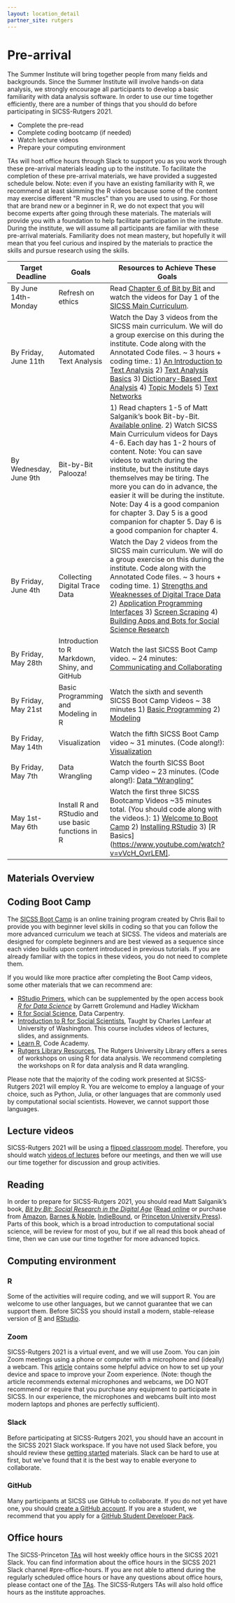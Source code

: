 ```yaml
---
layout: location_detail
partner_site: rutgers
---
```


# Pre-arrival

The Summer Institute will bring together people from many fields and backgrounds. Since the Summer Institute will involve hands-on data analysis, we strongly encourage all participants to develop a basic familiarity with data analysis software. In order to use our time together efficiently, there are a number of things that you should do before participating in SICSS-Rutgers 2021.

- Complete the pre-read
- Complete coding bootcamp (if needed)
- Watch lecture videos
- Prepare your computing environment

TAs will host office hours through Slack to support you as you work through these pre-arrival materials leading up to the institute. To facilitate the completion of these pre-arrival materials, we have provided a suggested schedule below. Note: even if you have an existing familiarity with R, we recommend at least skimming the R videos because some of the content may exercise different "R muscles" than you are used to using. For those that are brand new or a beginner in R, we do not expect that you will become experts after going through these materials. The materials will provide you with a foundation to help facilitate participation in the institute. During the institute, we will assume all participants are familiar with these pre-arrival materials. Familiarity does not mean mastery, but hopefully it will mean that you feel curious and inspired by the materials to practice the skills and pursue research using the skills. 


Target Deadline | Goals | Resources to Achieve These Goals
--------------------|--------------------|-----------------------------------------------------------------
By June 14th-Monday | Refresh on ethics | Read [Chapter 6 of Bit by Bit](https://www.bitbybitbook.com/en/1st-ed/preface/) and watch the videos for Day 1 of the [SICSS Main Curriculum](https://sicss.io/curriculum).
By Friday, June 11th | Automated Text Analysis | Watch the Day 3 videos from the SICSS main curriculum. We will do a group exercise on this during the institute. Code along with the Annotated Code files. ~ 3 hours + coding time.: 1) [An Introduction to Text Analysis](https://compsocialscience.github.io/summer-institute/2020/materials/day3-text-analysis/intro-text-analysis/rmarkdown/Introduction_to_Text_Analysis.html) 2) [Text Analysis Basics](https://compsocialscience.github.io/summer-institute/2020/materials/day3-text-analysis/basic-text-analysis/rmarkdown/Basic_Text_Analysis_in_R.html) 3) [Dictionary-Based Text Analysis](https://compsocialscience.github.io/summer-institute/2020/materials/day3-text-analysis/dictionary-methods/rmarkdown/Dictionary-Based_Text_Analysis.html) 4) [Topic Models](https://compsocialscience.github.io/summer-institute/2020/materials/day3-text-analysis/topic-modeling/rmarkdown/Topic_Modeling.html) 5) [Text Networks](https://compsocialscience.github.io/summer-institute/2020/materials/day3-text-analysis/text-networks/rmarkdown/Text_Networks.html)
By Wednesday, June 9th | Bit-by-Bit Palooza! | 1) Read chapters 1-5 of Matt Salganik’s book Bit-by-Bit. [Available online](https://www.bitbybitbook.com/en/1st-ed/preface/). 2) Watch SICSS Main Curriculum videos for Days 4-6. Each day has 1-2 hours of content. Note: You can save videos to watch during the institute, but the institute days themselves may be tiring. The more you can do in advance, the easier it will be during the institute. Note: Day 4 is a good companion for chapter 3. Day 5 is a good companion for chapter 5. Day 6 is a good companion for chapter 4.
By Friday, June 4th | Collecting Digital Trace Data | Watch the Day 2 videos from the SICSS main curriculum. We will do a group exercise on this during the institute. Code along with the Annotated Code files. ~ 3 hours + coding time. 1) [Strengths and Weaknesses of Digital Trace Data](https://compsocialscience.github.io/summer-institute/2020/materials/day2-digital-trace-data/strengths-weaknesses/rmarkdown/Strengths_and_Weaknesses.html) 2) [Application Programming Interfaces](https://compsocialscience.github.io/summer-institute/2020/materials/day2-digital-trace-data/apis/rmarkdown/Application_Programming_interfaces.html) 3) [Screen Scraping](https://compsocialscience.github.io/summer-institute/2020/materials/day2-digital-trace-data/screenscraping/rmarkdown/Screenscraping.html) 4) [Building Apps and Bots for Social Science Research](https://compsocialscience.github.io/summer-institute/2020/materials/day2-digital-trace-data/building-apps-bots/rmarkdown/Building_Apps_and_Bots_for%20Social_Science_Research.html) 
By Friday, May 28th | Introduction to R Markdown, Shiny, and GitHub | Watch the last SICSS Boot Camp video. ~ 24 minutes: [Communicating and Collaborating](https://www.youtube.com/watch?v=98IcckSOfnw&feature=emb_imp_woyt) 
By Friday, May 21st | Basic Programming and Modeling in R | Watch the sixth and seventh SICSS Boot Camp Videos ~ 38 minutes 1) [Basic Programming](https://www.youtube.com/watch?v=iP1SU5zBIxE&feature=emb_imp_woyt) 2) [Modeling](https://www.youtube.com/watch?v=Ql_vfdAec2Y&feature=emb_imp_woyt) 
By Friday, May 14th | Visualization | Watch the fifth SICSS Boot Camp video ~ 31 minutes. (Code along!): [Visualization](https://www.youtube.com/watch?v=G2lMBNkbggg&feature=emb_imp_woyt) 
By Friday, May 7th | Data Wrangling | Watch the fourth SICSS Boot Camp video ~ 23 minutes. (Code along!): [Data “Wrangling”](https://www.youtube.com/watch?v=sXVP9256JSQ) 
May 1st- May 6th | Install R and RStudio and use basic functions in R | Watch the first three SICSS Bootcamp Videos ~35 minutes total. (You should code along with the videos.): 1) [Welcome to Boot Camp](https://www.youtube.com/watch?v=QB5ypzhIMA8&feature=emb_imp_woyt) 2) [Installing RStudio](https://www.youtube.com/watch?v=ulIv0NiVTs4&feature=emb_imp_woyt) 3) [R Basics](https://www.youtube.com/watch?v=vVcH_OvrLEM].


## Materials Overview

## Coding Boot Camp

The [SICSS Boot Camp](https://sicss.io/boot_camp) is an online training program created by Chris Bail to provide you with beginner level skills in coding so that you can follow the more advanced curriculum we teach at SICSS. The videos and materials are designed for complete beginners and are best viewed as a sequence since each video builds upon content introduced in previous tutorials. If you are already familiar with the topics in these videos, you do not need to complete them.

If you would like more practice after completing the Boot Camp videos, some other materials that we can recommend are:
- [RStudio Primers](https://rstudio.cloud/learn/primers), which can be supplemented by the open access book _[R for Data Science](https://r4ds.had.co.nz/)_ by Garrett Grolemund and Hadley Wickham
- [R for Social Science](https://datacarpentry.org/r-socialsci/), Data Carpentry.  
- [Introduction to R for Social Scientists](https://clanfear.github.io/CSSS508/), Taught by Charles Lanfear at University of Washington. This course includes videos of lectures, slides, and assignments.
- [Learn R](https://www.codecademy.com/learn/learn-r), Code Academy.
- [Rutgers Library Resources](https://libguides.rutgers.edu/data/data_R), The Rutgers University Library offers a seres of workshops on using R for data analysis. We recommend completing the workshops on R for data analysis and R data wrangling.

Please note that the majority of the coding work presented at SICSS-Rutgers 2021 will employ R. You are welcome to employ a language of your choice, such as Python, Julia, or other languages that are commonly used by computational social scientists.  However, we cannot support those languages.

## Lecture videos

SICSS-Rutgers 2021 will be using a [flipped classroom model](https://en.wikipedia.org/wiki/Flipped_classroom).  Therefore, you should watch [videos of lectures](https://sicss.io/curriculum) before our meetings, and then we will use our time together for discussion and group activities.

## Reading

In order to prepare for SICSS-Rutgers 2021, you should read Matt Salganik’s book, *[Bit by Bit: Social Research in the Digital Age](http://www.bitbybitbook.com)* ([Read online](https://www.bitbybitbook.com/en/1st-ed/preface/) or purchase from [Amazon](https://www.amazon.com/Bit-Social-Research-Digital-Age/dp/0691158649), [Barnes & Noble](https://www.barnesandnoble.com/w/bit-by-bit-matthew-salganik/1125483924), [IndieBound](https://www.indiebound.org/book/9780691158648), or [Princeton University Press](https://press.princeton.edu/books/paperback/9780691196107/bit-by-bit)). Parts of this book, which is a broad introduction to computational social science, will be review for most of you, but if we all read this book ahead of time, then we can use our time together for more advanced topics.

## Computing environment

### R

Some of the activities will require coding, and we will support R. You are welcome to use other languages, but we cannot guarantee that we can support them. Before SICSS you should install a modern, stable-release version of [R](https://www.r-project.org/) and [RStudio](https://rstudio.com/products/rstudio/download/).

### Zoom

SICSS-Rutgers 2021 is a virtual event, and we will use Zoom. You can join Zoom meetings using a phone or computer with a microphone and (ideally) a webcam. This [article](https://thewirecutter.com/blog/professional-video-call-from-home/) contains some helpful advice on how to set up your device and space to improve your Zoom experience. (Note: though the article recommends external microphones and webcams, we DO NOT recommend or require that you purchase any equipment to participate in SICSS. In our experience, the microphones and webcams built into most modern laptops and phones are perfectly sufficient).

### Slack

Before participating at SICSS-Rutgers 2021, you should have an account in the SICSS 2021 Slack workspace.  If you have not used Slack before, you should review these [getting started](https://slack.com/help/categories/360000049043-Getting-started) materials.  Slack can be hard to use at first, but we've found that it is the best way to enable everyone to collaborate.

### GitHub

Many participants at SICSS use GitHub to collaborate. If you do not yet have one, you should [create a GitHub account](https://github.com/join). If you are a student, we recommend that you apply for a [GitHub Student Developer Pack](https://education.github.com/pack).

## Office hours

The SICSS-Princeton [TAs](https://sicss.io/2021/princeton/people#teaching_assistants) will host weekly office hours in the SICSS 2021 Slack. You can find information about the office hours in the SICSS 2021 Slack channel #pre-office-hours. If you are not able to attend during the regularly scheduled office hours or have any questions about office hours, please contact one of the [TAs](https://sicss.io/2021/princeton/people#teaching_assistants). The SICSS-Rutgers TAs will also hold office hours as the institute approaches.
